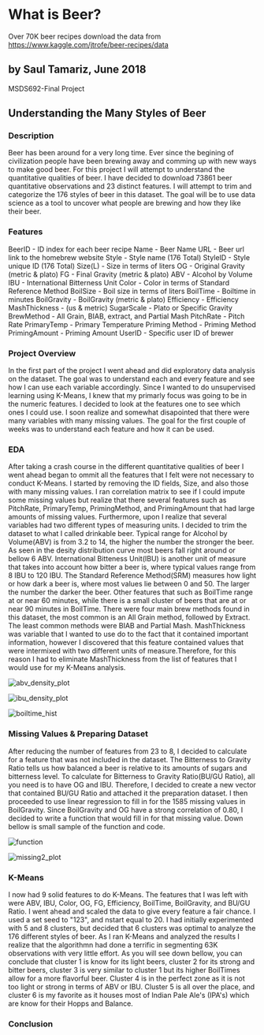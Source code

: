 # What is Beer?
Over 70K beer recipes
download the data from https://www.kaggle.com/jtrofe/beer-recipes/data

## by Saul Tamariz, June 2018
MSDS692-Final Project

## Understanding the Many Styles of Beer


### Description
Beer has been around for a very long time. Ever since the begining of civilization people have been brewing away and comming up with new ways to make good beer. For this project I will attempt to understand the quantitative qualities of beer. I have decided to download 73861 beer quantitative observations and 23 distinct features. I will attempt to trim and categorize the 176 styles of beer in this dataset. The goal will be to use data science as a tool to uncover what people are brewing and how they like their beer. 

### Features
BeerID - ID index for each beer recipe
Name - Beer Name
URL - Beer url link to the homebrew website
Style - Style name (176 Total)
StyleID - Style unique ID (176 Total)
Size(L) - Size in terms of liters 
OG - Original Gravity (metric & plato)
FG - Final Gravity (metric & plato)
ABV - Alcohol by Volume
IBU - International Bitterness Unit
Color - Color in terms of Standard Reference Method
BoilSize - Boil size in terms of liters
BoilTime - Boiltime in minutes
BoilGravity - BoilGravity (metric & plato)
Efficiency - Efficiency
MashThickness - (us & metric)
SugarScale - Plato or Specific Gravity
BrewMethod - All Grain, BIAB, extract, and Partial Mash
PitchRate - Pitch Rate
PrimaryTemp - Primary Temperature
Priming Method - Priming Method
PrimingAmount - Priming Amount
UserID - Specific user ID of brewer

### Project Overview
In the first part of the project I went ahead and did exploratory data analysis on the dataset. The goal was to understand each and every feature and see how I can use each variable accordingly. Since I wanted to do unsupervised learning using K-Means, I knew that my primarly focus was going to be in the numeric features. I decided to look at the features one to see which ones I could use. I soon realize and somewhat disapointed that there were many variables with many missing values. The goal for the first couple of weeks was to understand each feature and how it can be used. 

### EDA
After taking a crash course in the different quantitative qualities of beer I went ahead began to ommit all the features that I felt were not necessary to conduct K-Means. I started by removing the ID fields, Size, and also those with many missing values. I ran correlation matrix to see if I could impute some missing values but realize that there several features such as PitchRate, PrimaryTemp, PrimingMethod, and PrimingAmount that had large amounts of missing values. Furthermore, upon I realize that several variables had two different types of measuring units. I decided to trim the dataset to what I called drinkable beer. Typical range for Alcohol by Volume(ABV) is from 3.2 to 14, the higher the number the stronger the beer. As seen in the 
desity distribution curve most beers fall right around or bellow 6 ABV. International Bitteness Unit(IBU) is another unit of measure that takes into account how bitter a beer is, where typical values range from 8 IBU to 120 IBU. The Standard Reference Method(SRM) measures how light or how dark a beer is, where most values lie between 0 and 50. The larger the number the darker the beer. Other features that such as BoilTime range at or near 60 minutes, while there is a small cluster of beers that are at or near 90 minutes in BoilTime. There were four main brew methods found in this dataset, the most common is an All Grain method, followed by Extract. The least common methods were BIAB and Partial Mash. MashThickness was variable that I wanted to use do to the fact that it contained important information, however I discovered that this feature contained values that were intermixed with two different units of measure.Therefore, for this reason I had to eliminate MashThickness from the list of features that I would use for my K-Means analysis. 

![abv_density_plot](https://user-images.githubusercontent.com/36432832/42034666-0117f15c-7a9e-11e8-8ab9-f7f09cec0ab1.png)

![ibu_density_plot](https://user-images.githubusercontent.com/36432832/42034795-615da0b6-7a9e-11e8-9da5-9e6b61e23792.png)

![boiltime_hist](https://user-images.githubusercontent.com/36432832/42034900-b2034ee4-7a9e-11e8-89c1-aaed5298c7c8.png)


### Missing Values & Preparing Dataset
After reducing the number of features from 23 to 8, I decided to calculate for a feature that was not included in the dataset. The Bitterness to Gravity Ratio tells us how balanced a beer is relative to its amounts of sugars and bitterness level. To calculate for Bitterness to Gravity Ratio(BU/GU Ratio), all you need is to have OG and IBU. Therefore, I decided to create a new vector that contained BU/GU Ratio and attached it the preparation dataset. I then proceeded to use linear regression to fill in for the 1585 missing values in BoilGravity. Since BoilGravity and OG have a strong correlation of 0.80, I decided to write a function that would fill in for that missing value. Down bellow is small sample of the function and code. 

![function](https://user-images.githubusercontent.com/36432832/42035786-fb1956e4-7aa0-11e8-86c0-e0cacf776f5e.png)

![missing2_plot](https://user-images.githubusercontent.com/36432832/42035899-3f43afa4-7aa1-11e8-9e94-9de86f5800e5.png)

### K-Means
I now had 9 solid features to do K-Means. The features that I was left with were ABV, IBU, Color, OG, FG, Efficiency, BoilTime, BoilGravity, and BU/GU Ratio. I went ahead and scaled the data to give every feature a fair chance. I used a set seed to "123", and nstart equal to 20. I had initially experimented with 5 and 8 clusters, but decided that 6 clusters was optimal to analyze the 176 different styles of beer. As I ran K-Means and analyzed the results I realize that the algorithmn had done a terrific in segmenting 63K observations with very little effort. As you will see down bellow, you can conclude that cluster 1 is know for its light beers, cluster 2 for its strong and bitter beers, cluster 3 is very similar to cluster 1 but its higher BoilTimes allow for a more flavorful beer. Cluster 4 is in the perfect zone as it is not too light or strong in terms of ABV or IBU. Cluster 5 is all over the place, and cluster 6 is my favorite as it houses most of Indian Pale Ale's (IPA's) which are know for their Hopps and Balance. 


### Conclusion


